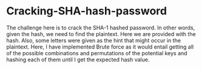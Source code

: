 # Cracking-SHA-hash-password
The challenge here is to crack the SHA-1 hashed password. In other words, given the hash, we need to find the plaintext. Here we are provided with the hash. Also, some letters were given as the hint that might occur in the plaintext. Here, I have implemented Brute force as it would entail getting all of the possible combinations and permutations of the potential keys and hashing each of them until I get the expected hash value.
